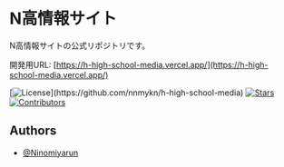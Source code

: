 # N高情報サイト

N高情報サイトの公式リポジトリです。

開発用URL: [https://h-high-school-media.vercel.app/](https://h-high-school-media.vercel.app/)

[![License](https://img.shields.io/apm/l/atomic-design-ui.svg?)](https://github.com/nnmykn/h-high-school-media)
[![Stars](https://img.shields.io/github/stars/nnmykn/h-high-school-media)](https://github.com/nnmykn/h-high-school-media)
[![Contributors](https://img.shields.io/github/contributors/nnmykn/h-high-school-media)](https://github.com/nnmykn/h-high-school-media)

## Authors

- [@Ninomiyarun](https://twitter.com/Ninomiyarun/)
